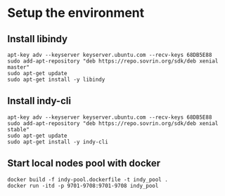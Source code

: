 # Setup the environment

## Install libindy
    apt-key adv --keyserver keyserver.ubuntu.com --recv-keys 68DB5E88
    sudo add-apt-repository "deb https://repo.sovrin.org/sdk/deb xenial master"
    sudo apt-get update
    sudo apt-get install -y libindy

## Install indy-cli
    apt-key adv --keyserver keyserver.ubuntu.com --recv-keys 68DB5E88
    sudo add-apt-repository "deb https://repo.sovrin.org/sdk/deb xenial stable"
    sudo apt-get update
    sudo apt-get install -y indy-cli

## Start local nodes pool with docker
    docker build -f indy-pool.dockerfile -t indy_pool .
    docker run -itd -p 9701-9708:9701-9708 indy_pool
